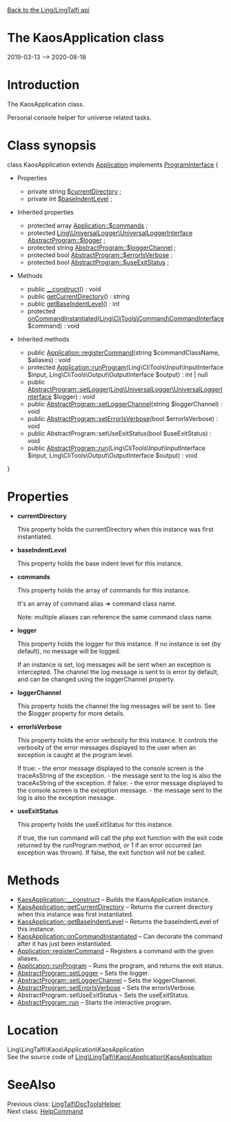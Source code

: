 [Back to the Ling/LingTalfi api](https://github.com/lingtalfi/LingTalfi/blob/master/doc/api/Ling/LingTalfi.md)



The KaosApplication class
================
2019-03-13 --> 2020-08-18






Introduction
============

The KaosApplication class.

Personal console helper for universe related tasks.



Class synopsis
==============


class <span class="pl-k">KaosApplication</span> extends [Application](https://github.com/lingtalfi/CliTools/blob/master/doc/api/Ling/CliTools/Program/Application.md) implements [ProgramInterface](https://github.com/lingtalfi/CliTools/blob/master/doc/api/Ling/CliTools/Program/ProgramInterface.md) {

- Properties
    - private string [$currentDirectory](#property-currentDirectory) ;
    - private int [$baseIndentLevel](#property-baseIndentLevel) ;

- Inherited properties
    - protected array [Application::$commands](#property-commands) ;
    - protected [Ling\UniversalLogger\UniversalLoggerInterface](https://github.com/lingtalfi/UniversalLogger/blob/master/UniversalLoggerInterface.php) [AbstractProgram::$logger](#property-logger) ;
    - protected string [AbstractProgram::$loggerChannel](#property-loggerChannel) ;
    - protected bool [AbstractProgram::$errorIsVerbose](#property-errorIsVerbose) ;
    - protected bool [AbstractProgram::$useExitStatus](#property-useExitStatus) ;

- Methods
    - public [__construct](https://github.com/lingtalfi/LingTalfi/blob/master/doc/api/Ling/LingTalfi/Kaos/Application/KaosApplication/__construct.md)() : void
    - public [getCurrentDirectory](https://github.com/lingtalfi/LingTalfi/blob/master/doc/api/Ling/LingTalfi/Kaos/Application/KaosApplication/getCurrentDirectory.md)() : string
    - public [getBaseIndentLevel](https://github.com/lingtalfi/LingTalfi/blob/master/doc/api/Ling/LingTalfi/Kaos/Application/KaosApplication/getBaseIndentLevel.md)() : int
    - protected [onCommandInstantiated](https://github.com/lingtalfi/LingTalfi/blob/master/doc/api/Ling/LingTalfi/Kaos/Application/KaosApplication/onCommandInstantiated.md)([Ling\CliTools\Command\CommandInterface](https://github.com/lingtalfi/CliTools/blob/master/doc/api/Ling/CliTools/Command/CommandInterface.md) $command) : void

- Inherited methods
    - public [Application::registerCommand](https://github.com/lingtalfi/CliTools/blob/master/doc/api/Ling/CliTools/Program/Application/registerCommand.md)(string $commandClassName, $aliases) : void
    - protected [Application::runProgram](https://github.com/lingtalfi/CliTools/blob/master/doc/api/Ling/CliTools/Program/Application/runProgram.md)(Ling\CliTools\Input\InputInterface $input, Ling\CliTools\Output\OutputInterface $output) : int | null
    - public [AbstractProgram::setLogger](https://github.com/lingtalfi/CliTools/blob/master/doc/api/Ling/CliTools/Program/AbstractProgram/setLogger.md)([Ling\UniversalLogger\UniversalLoggerInterface](https://github.com/lingtalfi/UniversalLogger/blob/master/UniversalLoggerInterface.php) $logger) : void
    - public [AbstractProgram::setLoggerChannel](https://github.com/lingtalfi/CliTools/blob/master/doc/api/Ling/CliTools/Program/AbstractProgram/setLoggerChannel.md)(string $loggerChannel) : void
    - public [AbstractProgram::setErrorIsVerbose](https://github.com/lingtalfi/CliTools/blob/master/doc/api/Ling/CliTools/Program/AbstractProgram/setErrorIsVerbose.md)(bool $errorIsVerbose) : void
    - public AbstractProgram::setUseExitStatus(bool $useExitStatus) : void
    - public [AbstractProgram::run](https://github.com/lingtalfi/CliTools/blob/master/doc/api/Ling/CliTools/Program/AbstractProgram/run.md)(Ling\CliTools\Input\InputInterface $input, Ling\CliTools\Output\OutputInterface $output) : void

}




Properties
=============

- <span id="property-currentDirectory"><b>currentDirectory</b></span>

    This property holds the currentDirectory when this instance was first instantiated.
    
    

- <span id="property-baseIndentLevel"><b>baseIndentLevel</b></span>

    This property holds the base indent level for this instance.
    
    

- <span id="property-commands"><b>commands</b></span>

    This property holds the array of commands for this instance.
    
    It's an array of command alias => command class name.
    
    Note: multiple aliases can reference the same command class name.
    
    

- <span id="property-logger"><b>logger</b></span>

    This property holds the logger for this instance.
    If no instance is set (by default), no message will be logged.
    
    If an instance is set, log messages will be sent when an exception is intercepted.
    The channel the log message is sent to is error by default, and can be changed using the loggerChannel property.
    
    

- <span id="property-loggerChannel"><b>loggerChannel</b></span>

    This property holds the channel the log messages will be sent to.
    See the $logger property for more details.
    
    

- <span id="property-errorIsVerbose"><b>errorIsVerbose</b></span>

    This property holds the error verbosity for this instance.
    It controls the verbosity of the error messages displayed to the user when an exception is caught at the program
    level.
    
    
    If true:
         - the error message displayed to the console screen is the traceAsString of the exception.
         - the message sent to the log is also the traceAsString of the exception.
    if false:
         - the error message displayed to the console screen is the exception message.
         - the message sent to the log is also the exception message.
    
    

- <span id="property-useExitStatus"><b>useExitStatus</b></span>

    This property holds the useExitStatus for this instance.
    
    If true, the run command will call the php exit function with the exit code returned by the runProgram method,
    or 1 if an error occurred (an exception was thrown).
    If false, the exit function will not be called.
    
    



Methods
==============

- [KaosApplication::__construct](https://github.com/lingtalfi/LingTalfi/blob/master/doc/api/Ling/LingTalfi/Kaos/Application/KaosApplication/__construct.md) &ndash; Builds the KaosApplication instance.
- [KaosApplication::getCurrentDirectory](https://github.com/lingtalfi/LingTalfi/blob/master/doc/api/Ling/LingTalfi/Kaos/Application/KaosApplication/getCurrentDirectory.md) &ndash; Returns the current directory when this instance was first instantiated.
- [KaosApplication::getBaseIndentLevel](https://github.com/lingtalfi/LingTalfi/blob/master/doc/api/Ling/LingTalfi/Kaos/Application/KaosApplication/getBaseIndentLevel.md) &ndash; Returns the baseIndentLevel of this instance.
- [KaosApplication::onCommandInstantiated](https://github.com/lingtalfi/LingTalfi/blob/master/doc/api/Ling/LingTalfi/Kaos/Application/KaosApplication/onCommandInstantiated.md) &ndash; Can decorate the command after it has just been instantiated.
- [Application::registerCommand](https://github.com/lingtalfi/CliTools/blob/master/doc/api/Ling/CliTools/Program/Application/registerCommand.md) &ndash; Registers a command with the given aliases.
- [Application::runProgram](https://github.com/lingtalfi/CliTools/blob/master/doc/api/Ling/CliTools/Program/Application/runProgram.md) &ndash; Runs the program, and returns the exit status.
- [AbstractProgram::setLogger](https://github.com/lingtalfi/CliTools/blob/master/doc/api/Ling/CliTools/Program/AbstractProgram/setLogger.md) &ndash; Sets the logger.
- [AbstractProgram::setLoggerChannel](https://github.com/lingtalfi/CliTools/blob/master/doc/api/Ling/CliTools/Program/AbstractProgram/setLoggerChannel.md) &ndash; Sets the loggerChannel.
- [AbstractProgram::setErrorIsVerbose](https://github.com/lingtalfi/CliTools/blob/master/doc/api/Ling/CliTools/Program/AbstractProgram/setErrorIsVerbose.md) &ndash; Sets the errorIsVerbose.
- AbstractProgram::setUseExitStatus &ndash; Sets the useExitStatus.
- [AbstractProgram::run](https://github.com/lingtalfi/CliTools/blob/master/doc/api/Ling/CliTools/Program/AbstractProgram/run.md) &ndash; Starts the interactive program.





Location
=============
Ling\LingTalfi\Kaos\Application\KaosApplication<br>
See the source code of [Ling\LingTalfi\Kaos\Application\KaosApplication](https://github.com/lingtalfi/LingTalfi/blob/master/Kaos/Application/KaosApplication.php)



SeeAlso
==============
Previous class: [LingTalfiDocToolsHelper](https://github.com/lingtalfi/LingTalfi/blob/master/doc/api/Ling/LingTalfi/DocTools/LingTalfiDocToolsHelper.md)<br>Next class: [HelpCommand](https://github.com/lingtalfi/LingTalfi/blob/master/doc/api/Ling/LingTalfi/Kaos/Command/HelpCommand.md)<br>
